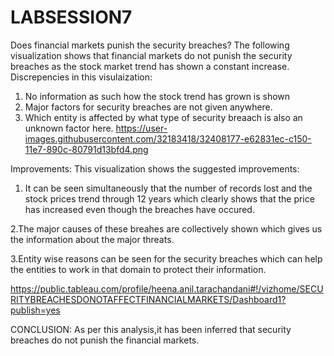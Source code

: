 # LABSESSION7
Does financial markets punish the security breaches?
The following visualization shows that financial markets do not punish the security breaches as the stock market trend has shown a constant increase.
Discrepencies in this visulaization:
1. No information as such how the stock trend has grown is shown
2. Major factors for security breaches are not given anywhere.
3. Which entity is affected by what type of security breaach is also an unknown factor here.
https://user-images.githubusercontent.com/32183418/32408177-e62831ec-c150-11e7-890c-80791d13bfd4.png

Improvements:
This visualization shows the suggested improvements:
1. It can be seen simultaneously that the number of records lost and the stock prices trend through 12 years which clearly shows that the price has increased even though the breaches have occured.

2.The major causes of these breahes are collectively shown which gives us the information about the major threats.

3.Entity wise reasons can be seen for the security breaches which can help the entities to work in that domain to protect their information.

https://public.tableau.com/profile/heena.anil.tarachandani#!/vizhome/SECURITYBREACHESDONOTAFFECTFINANCIALMARKETS/Dashboard1?publish=yes

CONCLUSION:
As per this analysis,it has been inferred that security breaches do not punish the financial markets.
